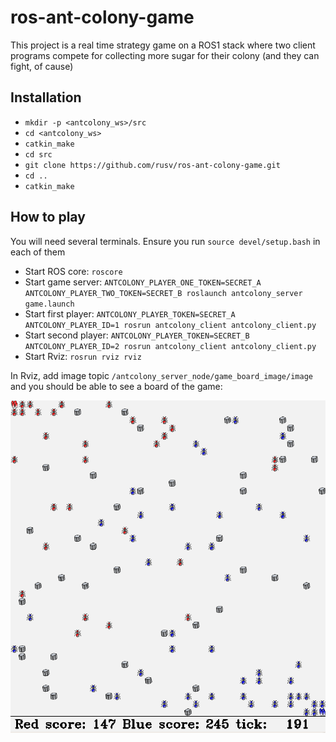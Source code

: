 # ros-ant-colony-game
This project is a real time strategy game on a ROS1 stack where two client programs
compete for collecting more sugar for their colony (and they can fight, of cause)

## Installation
- `mkdir -p <antcolony_ws>/src`
- `cd <antcolony_ws>`
- `catkin_make`
- `cd src`
- `git clone https://github.com/rusv/ros-ant-colony-game.git`
- `cd ..`
- `catkin_make`

## How to play

You will need several terminals. Ensure you run `source devel/setup.bash` in each of them

- Start ROS core: `roscore`
- Start game server: `ANTCOLONY_PLAYER_ONE_TOKEN=SECRET_A ANTCOLONY_PLAYER_TWO_TOKEN=SECRET_B roslaunch antcolony_server game.launch`
- Start first player: `ANTCOLONY_PLAYER_TOKEN=SECRET_A ANTCOLONY_PLAYER_ID=1 rosrun antcolony_client antcolony_client.py`
- Start second player: `ANTCOLONY_PLAYER_TOKEN=SECRET_B ANTCOLONY_PLAYER_ID=2 rosrun antcolony_client antcolony_client.py`
- Start Rviz: `rosrun rviz rviz`

In Rviz, add image topic `/antcolony_server_node/game_board_image/image` and you should be able to see
a board of the game:

![Game board](./documentation/sample_board.png)